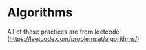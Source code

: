 # Algorithms

All of these practices are from leetcode (https://leetcode.com/problemset/algorithms/)
